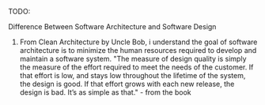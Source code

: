 TODO:

Difference Between Software Architecture and Software Design

1. From Clean Architecture by Uncle Bob, i understand the goal of software architecture is to minimize the human resources required to develop and maintain a software system. "The measure of design quality is simply the measure of the effort required to
   meet the needs of the customer. If that effort is low, and stays low throughout
   the lifetime of the system, the design is good. If that effort grows with each
   new release, the design is bad. It’s as simple as that." - from the book
